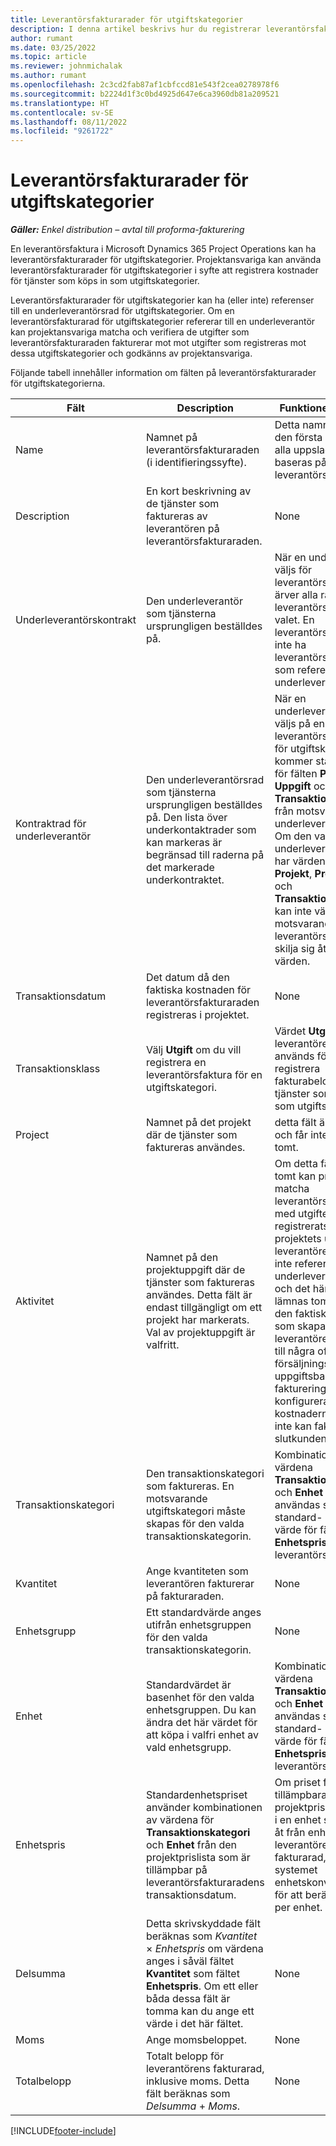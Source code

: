 ```yaml
---
title: Leverantörsfakturarader för utgiftskategorier
description: I denna artikel beskrivs hur du registrerar leverantörsfakturarader för utgiftskategorier.
author: rumant
ms.date: 03/25/2022
ms.topic: article
ms.reviewer: johnmichalak
ms.author: rumant
ms.openlocfilehash: 2c3cd2fab87af1cbfccd81e543f2cea0278978f6
ms.sourcegitcommit: b2224d1f3c0bd4925d647e6ca3960db81a209521
ms.translationtype: HT
ms.contentlocale: sv-SE
ms.lasthandoff: 08/11/2022
ms.locfileid: "9261722"
---
```

# <a name="vendor-invoice-lines-for-expense-categories"></a>Leverantörsfakturarader för utgiftskategorier

_**Gäller:** Enkel distribution – avtal till proforma-fakturering_

En leverantörsfaktura i Microsoft Dynamics 365 Project Operations kan ha leverantörsfakturarader för utgiftskategorier. Projektansvariga kan använda leverantörsfakturarader för utgiftskategorier i syfte att registrera kostnader för tjänster som köps in som utgiftskategorier.

Leverantörsfakturarader för utgiftskategorier kan ha (eller inte) referenser till en underleverantörsrad för utgiftskategorier. Om en leverantörsfakturarad för utgiftskategorier refererar till en underleverantör kan projektansvariga matcha och verifiera de utgifter som leverantörsfakturaraden fakturerar mot mot utgifter som registreras mot dessa utgiftskategorier och godkänns av projektansvariga.

Följande tabell innehåller information om fälten på leverantörsfakturarader för utgiftskategorierna.

| Fält | Description | Funktionellt påverkan |
| --- | --- | --- |
| Name | Namnet på leverantörsfakturaraden (i identifieringssyfte). | Detta namn visas som den första kolumnen i alla uppslag som baseras på leverantörsfakturarader. |
| Description | En kort beskrivning av de tjänster som faktureras av leverantören på leverantörsfakturaraden. | None |
| Underleverantörskontrakt | Den underleverantör som tjänsterna ursprungligen beställdes på. | När en underleverantör väljs för leverantörsfakturan ärver alla rader på leverantörsfakturan det valet. En leverantörsfaktura kan inte ha leverantörsfakturarader som refererar till olika underleverantörer. |
| Kontraktrad för underleverantör | Den underleverantörsrad som tjänsterna ursprungligen beställdes på. Den lista över underkontaktrader som kan markeras är begränsad till raderna på det markerade underkontraktet. | När en underleverantörsrad väljs på en leverantörsfakturarad för utgiftskategorier kommer standardvärden för fälten **Projekt**, **Uppgift** och **Transaktionskategori** från motsvarande fält på underleverantörsraden. Om den valda underleverantörsraden har värden i fälten **Projekt**, **Projektuppgift** och **Transaktionskategori** kan inte värdena för motsvarande fält på leverantörsfakturaraden skilja sig åt från dessa värden. |
| Transaktionsdatum | Det datum då den faktiska kostnaden för leverantörsfakturaraden registreras i projektet. |None |
| Transaktionsklass | Välj **Utgift** om du vill registrera en leverantörsfaktura för en utgiftskategori. | Värdet **Utgift** anger att leverantörens fakturarad används för att registrera fakturabeloppet för tjänster som köpts in som utgiftskategorier. |
| Project | Namnet på det projekt där de tjänster som faktureras användes. | detta fält är obligatoriskt och får inte lämnas tomt. |
| Aktivitet | Namnet på den projektuppgift där de tjänster som faktureras användes. Detta fält är endast tillgängligt om ett projekt har markerats. Val av projektuppgift är valfritt. | Om detta fält lämnas tomt kan projektledaren matcha leverantörsfakturaraden med utgifter som registrerats i någon av projektets uppgifter. Om leverantörens fakturarad inte refererar till en underleverantörsrad och det här fältet lämnas tomt, länkas inte den faktiska kostnaden som skapas av leverantörens fakturarad till några ofakturerade försäljningsvärden. Om uppgiftsbaserad fakturering har konfigurerats kanske kostnaderna i detta fall inte kan faktureras till slutkunden. |
| Transaktionskategori | Den transaktionskategori som faktureras. En motsvarande utgiftskategori måste skapas för den valda transaktionskategorin. | Kombinationen av värdena **Transaktionskategori** och **Enhet** kommer att användas som standard- eller beräknat värde för fältet **Enhetspris** på leverantörsfakturaraden. |
| Kvantitet | Ange kvantiteten som leverantören fakturerar på fakturaraden. |None|
| Enhetsgrupp | Ett standardvärde anges utifrån enhetsgruppen för den valda transaktionskategorin. | None |
| Enhet | Standardvärdet är basenhet för den valda enhetsgruppen. Du kan ändra det här värdet för att köpa i valfri enhet av vald enhetsgrupp. | Kombinationen av värdena **Transaktionskategori** och **Enhet** kommer att användas som standard- eller beräknat värde för fältet **Enhetspris** på leverantörsfakturaraden. |
| Enhetspris | Standardenhetspriset använder kombinationen av värdena för **Transaktionskategori** och **Enhet** från den projektprislista som är tillämpbar på leverantörsfakturaradens transaktionsdatum. | Om priset för den tillämpbara projektprislistan ställs in i en enhet som skiljer sig åt från enheten på leverantörens fakturarad, använder systemet enhetskonverteringen för att beräkna priset per enhet. |
| Delsumma | Detta skrivskyddade fält beräknas som *Kvantitet* &times; *Enhetspris* om värdena anges i såväl fältet **Kvantitet** som fältet **Enhetspris**. Om ett eller båda dessa fält är tomma kan du ange ett värde i det här fältet.| None |
| Moms | Ange momsbeloppet. | None |
| Totalbelopp | Totalt belopp för leverantörens fakturarad, inklusive moms. Detta fält beräknas som *Delsumma* + *Moms*. | None |

[!INCLUDE[footer-include](../../includes/footer-banner.md)]
